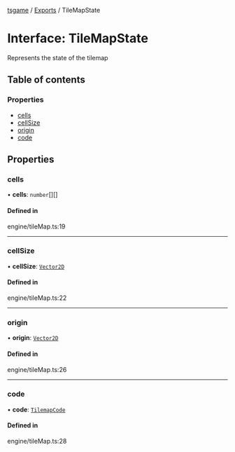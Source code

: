 [tsgame](../README.md) / [Exports](../modules.md) / TileMapState

# Interface: TileMapState

Represents the state of the tilemap

## Table of contents

### Properties

- [cells](TileMapState.md#cells)
- [cellSize](TileMapState.md#cellsize)
- [origin](TileMapState.md#origin)
- [code](TileMapState.md#code)

## Properties

### cells

• **cells**: `number`[][]

#### Defined in

engine/tileMap.ts:19

___

### cellSize

• **cellSize**: [`Vector2D`](../classes/Vector2D.md)

#### Defined in

engine/tileMap.ts:22

___

### origin

• **origin**: [`Vector2D`](../classes/Vector2D.md)

#### Defined in

engine/tileMap.ts:26

___

### code

• **code**: [`TilemapCode`](TilemapCode.md)

#### Defined in

engine/tileMap.ts:28
